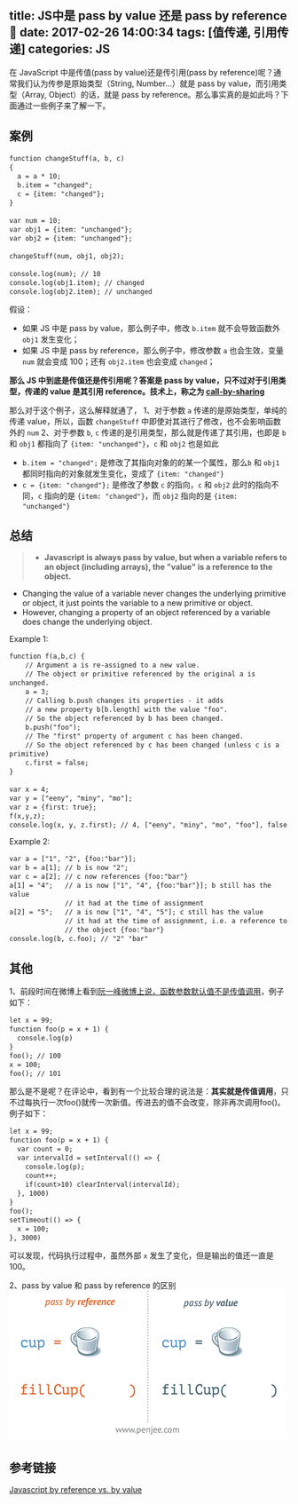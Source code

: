 title: JS中是 pass by value 还是 pass by reference🤔
date: 2017-02-26 14:00:34
tags: [值传递, 引用传递]
categories: JS
---


在 JavaScript 中是传值(pass by value)还是传引用(pass by reference)呢？通常我们认为传参是原始类型（String, Number...）就是 pass by value，而引用类型（Array, Object）的话，就是 pass by reference。那么事实真的是如此吗？下面通过一些例子来了解一下。

<!-- more -->

## 案例
```
function changeStuff(a, b, c)
{
  a = a * 10;
  b.item = "changed";
  c = {item: "changed"};
}

var num = 10;
var obj1 = {item: "unchanged"};
var obj2 = {item: "unchanged"};

changeStuff(num, obj1, obj2);

console.log(num); // 10
console.log(obj1.item); // changed
console.log(obj2.item); // unchanged
```
假设：
- 如果 JS 中是 pass by value，那么例子中，修改 `b.item` 就不会导致函数外 `obj1` 发生变化；
- 如果 JS 中是 pass by reference，那么例子中，修改参数 `a` 也会生效，变量 `num` 就会变成 100；还有 `obj2.item` 也会变成 `changed`；

**那么 JS 中到底是传值还是传引用呢？答案是 pass by value，只不过对于引用类型，传递的 value 是其引用 reference。技术上，称之为 [call-by-sharing](https://en.wikipedia.org/wiki/Evaluation_strategy#Call_by_sharing)**

那么对于这个例子，这么解释就通了，
1、对于参数 `a` 传递的是原始类型，单纯的传递 value，所以，函数 `changeStuff` 中即使对其进行了修改，也不会影响函数外的 `num`
2、对于参数 `b`, `c` 传递的是引用类型，那么就是传递了其引用，也即是 `b` 和 `obj1` 都指向了 `{item: "unchanged"}`，`c` 和 `obj2` 也是如此
- `b.item = "changed";` 是修改了其指向对象的的某一个属性，那么`b` 和 `obj1` 都同时指向的对象就发生变化，变成了 `{item: "changed"}`
- `c = {item: "changed"};` 是修改了参数 `c` 的指向，`c` 和 `obj2` 此时的指向不同，`c` 指向的是 `{item: "changed"}`，而 `obj2` 指向的是 `{item: "unchanged"}`

## 总结
>- **Javascript is always pass by value, but when a variable refers to an object (including arrays), the "value" is a reference to the object.**
- Changing the value of a variable never changes the underlying primitive or object, it just points the variable to a new primitive or object.
- However, changing a property of an object referenced by a variable does change the underlying object.

Example 1:
```
function f(a,b,c) {
    // Argument a is re-assigned to a new value.
    // The object or primitive referenced by the original a is unchanged.
    a = 3;
    // Calling b.push changes its properties - it adds
    // a new property b[b.length] with the value "foo".
    // So the object referenced by b has been changed.
    b.push("foo");
    // The "first" property of argument c has been changed.
    // So the object referenced by c has been changed (unless c is a primitive)
    c.first = false;
}

var x = 4;
var y = ["eeny", "miny", "mo"];
var z = {first: true};
f(x,y,z);
console.log(x, y, z.first); // 4, ["eeny", "miny", "mo", "foo"], false
```
Example 2:
```
var a = ["1", "2", {foo:"bar"}];
var b = a[1]; // b is now "2";
var c = a[2]; // c now references {foo:"bar"}
a[1] = "4";   // a is now ["1", "4", {foo:"bar"}]; b still has the value
              // it had at the time of assignment
a[2] = "5";   // a is now ["1", "4", "5"]; c still has the value
              // it had at the time of assignment, i.e. a reference to
              // the object {foo:"bar"}
console.log(b, c.foo); // "2" "bar"
```
## 其他
1、前段时间在微博上看到[阮一峰微博上说，函数参数默认值不是传值调用](http://weibo.com/1400854834/ErIrQ0BYg?type=comment#_rnd1488085633169)，例子如下：
```
let x = 99;
function foo(p = x + 1) {
  console.log(p)
}
foo(); // 100
x = 100;
foo(); // 101
```
那么是不是呢？在评论中，看到有一个比较合理的说法是：**其实就是传值调用**，只不过每执行一次foo()就传一次新值。传进去的值不会改变，除非再次调用foo()。例子如下：
```
let x = 99;
function foo(p = x + 1) {
  var count = 0;
  var intervalId = setInterval(() => {
    console.log(p);
    count++;
    if(count>10) clearInterval(intervalId);
  }, 1000)
}
foo();
setTimeout(() => {
  x = 100;
}, 3000)
```
可以发现，代码执行过程中，虽然外部 `x` 发生了变化，但是输出的值还一直是 100。

2、pass by value 和 pass by reference 的区别
![](https://raw.githubusercontent.com/yingshandeng/image-host/master/data/pass-by-reference-vs-pass-by-value-animation.gif)

## 参考链接
[Javascript by reference vs. by value](http://stackoverflow.com/questions/6605640/javascript-by-reference-vs-by-value?answertab=votes#tab-top)
